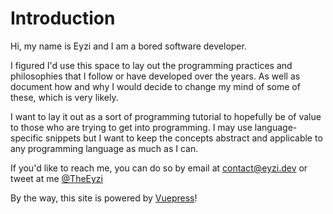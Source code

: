 # Introduction

Hi, my name is Eyzi and I am a bored software developer.

I figured I'd use this space to lay out the programming practices and
philosophies that I follow or have developed over the years. As well as
document how and why I would decide to change my mind of some of these,
which is very likely.

I want to lay it out as a sort of programming tutorial to hopefully be
of value to those who are trying to get into programming. I may use
language-specific snippets but I want to keep the concepts abstract and
applicable to any programming language as much as I can.

If you'd like to reach me, you can do so by email
at [contact@eyzi.dev](mailto:contact@eyzi.dev) or tweet at me
[@TheEyzi](https://twitter.com/TheEyzi)

By the way, this site is powered by
[Vuepress](https://vuepress.vuejs.org/)!
